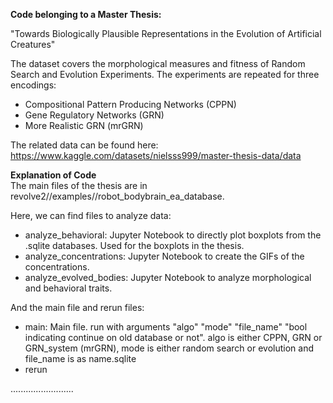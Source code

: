 **Code belonging to a Master Thesis:** <br />

  "Towards Biologically Plausible Representations in the Evolution of Artificial Creatures"<br />

The dataset covers the morphological measures and fitness of Random Search and Evolution Experiments. The experiments are repeated for three encodings: <br />

* Compositional Pattern Producing Networks (CPPN) <br />
* Gene Regulatory Networks (GRN) <br />
* More Realistic GRN (mrGRN) <br />

The related data can be found here: https://www.kaggle.com/datasets/nielsss999/master-thesis-data/data <br />

**Explanation of Code** <br />
The main files of the thesis are in revolve2//examples//robot_bodybrain_ea_database. <br />

Here, we can find files to analyze data: <br />
* analyze_behavioral: Jupyter Notebook to directly plot boxplots from the .sqlite databases. Used for the boxplots in the thesis. <br />
* analyze_concentrations: Jupyter Notebook to create the GIFs of the concentrations.  <br />
* analyze_evolved_bodies: Jupyter Notebook to analyze morphological and behavioral traits. <br />

And the main file and rerun files:<br />
* main: Main file. run with arguments "algo" "mode" "file_name" "bool indicating continue on old database or not". algo is either CPPN, GRN or GRN_system (mrGRN), mode is either random search or evolution and file_name is as name.sqlite <br />
* rerun <br />


.........................

